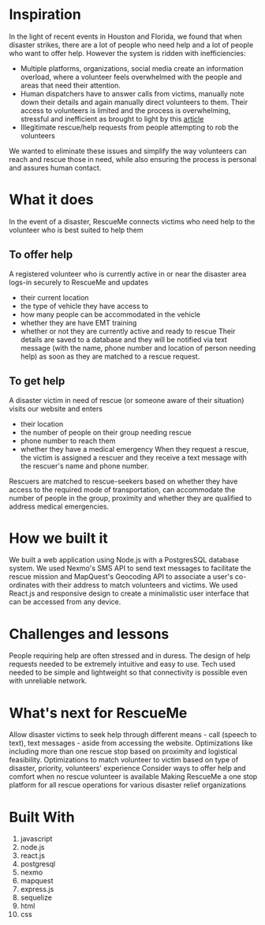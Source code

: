 # Inspiration
In the light of recent events in Houston and Florida, we found that when disaster strikes, there are a lot of people who need help and a lot of people who want to offer help. However the system is ridden with inefficiencies:

  * Multiple platforms, organizations, social media create an information overload, where a volunteer feels overwhelmed with the people and areas that need their attention.
  * Human dispatchers have to answer calls from victims, manually note down their details and again manually direct volunteers to them. Their access to volunteers is limited and the process is overwhelming, stressful and inefficient as brought to light by this [article](http://www.houstonchronicle.com/local/gray-matters/article/I-downloaded-an-app-And-suddenly-I-was-talking-12172506.php)
  * Illegitimate rescue/help requests from people attempting to rob the volunteers

We wanted to eliminate these issues and simplify the way volunteers can reach and rescue those in need, while also ensuring the process is personal and assures human contact.

# What it does
In the event of a disaster, RescueMe connects victims who need help to the volunteer who is best suited to help them

## To offer help
A registered volunteer who is currently active in or near the disaster area logs-in securely to RescueMe and updates

  * their current location
  * the type of vehicle they have access to
  * how many people can be accommodated in the vehicle
  * whether they are have EMT training
  * whether or not they are currently active and ready to rescue Their details are saved to a database and they will be notified via text message (with the name, phone number and location of person needing help) as soon as they are matched to a rescue request.

## To get help
A disaster victim in need of rescue (or someone aware of their situation) visits our website and enters

  * their location
  * the number of people on their group needing rescue
  * phone number to reach them
  * whether they have a medical emergency When they request a rescue, the victim is assigned a rescuer and they receive a text message with the rescuer's name and phone number.

Rescuers are matched to rescue-seekers based on whether they have access to the required mode of transportation, can accommodate the number of people in the group, proximity and whether they are qualified to address medical emergencies.

# How we built it
We built a web application using Node.js with a PostgresSQL database system. We used Nexmo's SMS API to send text messages to facilitate the rescue mission and MapQuest's Geocoding API to associate a user's co-ordinates with their address to match volunteers and victims. We used React.js and responsive design to create a minimalistic user interface that can be accessed from any device.

# Challenges and lessons
People requiring help are often stressed and in duress. The design of help requests needed to be extremely intuitive and easy to use. Tech used needed to be simple and lightweight so that connectivity is possible even with unreliable network.

# What's next for RescueMe
Allow disaster victims to seek help through different means - call (speech to text), text messages - aside from accessing the website.
Optimizations like including more than one rescue stop based on proximity and logistical feasibility.
Optimizations to match volunteer to victim based on type of disaster, priority, volunteers' experience
Consider ways to offer help and comfort when no rescue volunteer is available
Making RescueMe a one stop platform for all rescue operations for various disaster relief organizations

# Built With
1. javascript
2. node.js
3. react.js
4. postgresql
5. nexmo
6. mapquest
7. express.js
8. sequelize
9. html
10. css
